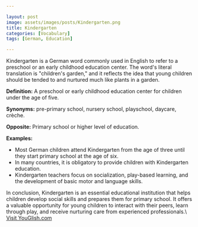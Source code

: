 ```yaml
---

layout: post
image: assets/images/posts/Kindergarten.png
title: Kindergarten
categories: [Vocabulary]
tags: [German, Education]

---
```


Kindergarten is a German word commonly used in English to refer to a preschool or an early childhood education center. The word's literal translation is "children's garden," and it reflects the idea that young children should be tended to and nurtured much like plants in a garden.

**Definition:** A preschool or early childhood education center for children under the age of five.

**Synonyms:** pre-primary school, nursery school, playschool, daycare, crèche.

**Opposite:** Primary school or higher level of education.

**Examples:** 
- Most German children attend Kindergarten from the age of three until they start primary school at the age of six.
- In many countries, it is obligatory to provide children with Kindergarten education.
- Kindergarten teachers focus on socialization, play-based learning, and the development of basic motor and language skills.

In conclusion, Kindergarten is an essential educational institution that helps children develop social skills and prepares them for primary school. It offers a valuable opportunity for young children to interact with their peers, learn through play, and receive nurturing care from experienced professionals.\ <a id="yg-widget-0" class="youglish-widget" data-query="Kindergarten" data-lang="german" data-components="8412" data-auto-start="0" data-bkg-color="theme_light" data-title="How%20to%20pronounce%20Kindergarten%20in%20German"  rel="nofollow" href="https://youglish.com">Visit YouGlish.com</a><script async src="https://youglish.com/public/emb/widget.js" charset="utf-8"></script>